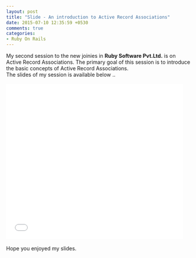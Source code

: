 ```yaml
---
layout: post
title: "Slide - An introduction to Active Record Associations"
date: 2015-07-10 12:35:59 +0530
comments: true
categories: 
- Ruby On Rails
---
```


<div class='post'>
	<div dir="ltr" style="text-align: left;" trbidi="on">
		My second session to the new joinies in <strong>Ruby Software Pvt.Ltd.</strong> is on Active Record Associations. The primary goal of this session is to introduce the basic concepts of Active Record Associations.
		<br/>
		The slides of my session is available below ..
		<br/><br/>
		<iframe src="//slides.com/shaijunonu/active_record_association_basics/embed" width="95%" height="420" scrolling="no" frameborder="0" webkitallowfullscreen mozallowfullscreen allowfullscreen></iframe>
			<br/><br/>
		Hope you enjoyed my slides.
	</div>
</div>
